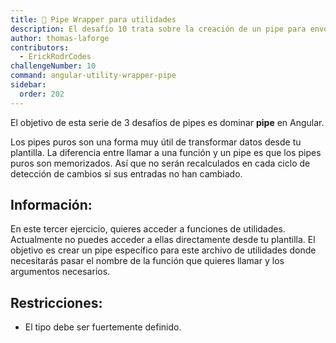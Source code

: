```yaml
---
title: 🔴 Pipe Wrapper para utilidades
description: El desafío 10 trata sobre la creación de un pipe para envolver utilidades
author: thomas-laforge
contributors:
  - ErickRodrCodes
challengeNumber: 10
command: angular-utility-wrapper-pipe
sidebar:
  order: 202
---
```


El objetivo de esta serie de 3 desafíos de pipes es dominar **pipe** en Angular.

Los pipes puros son una forma muy útil de transformar datos desde tu plantilla. La diferencia entre llamar a una función y un pipe es que los pipes puros son memorizados. Así que no serán recalculados en cada ciclo de detección de cambios si sus entradas no han cambiado.

## Información:

En este tercer ejercicio, quieres acceder a funciones de utilidades. Actualmente no puedes acceder a ellas directamente desde tu plantilla. El objetivo es crear un pipe específico para este archivo de utilidades donde necesitarás pasar el nombre de la función que quieres llamar y los argumentos necesarios.

## Restricciones:

- El tipo debe ser fuertemente definido.
